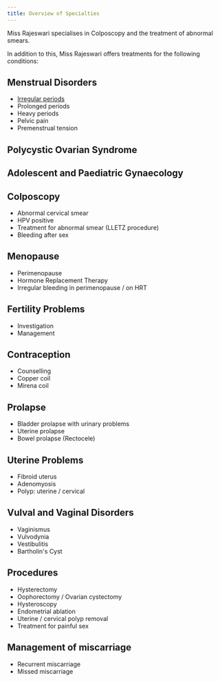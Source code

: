 ```yaml
---
title: Overview of Specialties
---
```


Miss Rajeswari specialises in Colposcopy and the treatment of abnormal smears.

In addition to this, Miss Rajeswari offers treatments for the following conditions:

## Menstrual Disorders

- [Irregular periods](./menstrual_disorders/irregular_periods.md)
- Prolonged periods
- Heavy periods
- Pelvic pain
- Premenstrual tension

## Polycystic Ovarian Syndrome

## Adolescent and Paediatric Gynaecology

## Colposcopy

- Abnormal cervical smear
- HPV positive
- Treatment for abnormal smear (LLETZ procedure)
- Bleeding after sex

## Menopause

- Perimenopause
- Hormone Replacement Therapy
- Irregular bleeding in perimenopause / on HRT

## Fertility Problems

- Investigation
- Management

## Contraception

- Counselling
- Copper coil
- Mirena coil

## Prolapse

- Bladder prolapse with urinary problems
- Uterine prolapse
- Bowel prolapse (Rectocele)

## Uterine Problems

- Fibroid uterus
- Adenomyosis
- Polyp: uterine / cervical

## Vulval and Vaginal Disorders

- Vaginismus
- Vulvodynia
- Vestibulitis
- Bartholin's Cyst

## Procedures

- Hysterectomy
- Oophorectomy / Ovarian cystectomy
- Hysteroscopy
- Endometrial ablation
- Uterine / cervical polyp removal
- Treatment for painful sex

## Management of miscarriage

- Recurrent miscarriage
- Missed miscarriage
